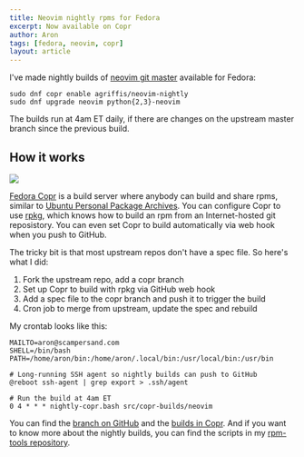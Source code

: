```yaml
---
title: Neovim nightly rpms for Fedora
excerpt: Now available on Copr
author: Aron
tags: [fedora, neovim, copr]
layout: article
---
```


I've made nightly builds of [neovim git
master](https://github.com/neovim/neovim) available for Fedora:

    sudo dnf copr enable agriffis/neovim-nightly
    sudo dnf upgrade neovim python{2,3}-neovim

The builds run at 4am ET daily, if there are changes on the upstream master
branch since the previous build.

## How it works

<div class="post-image">
    <a title="Fedora Copr agriffis/neovim-nightly packages" href="https://copr.fedorainfracloud.org/coprs/agriffis/neovim-nightly/packages/">
        <img sizes="(min-width: 36em) 28em, 100vw"
            src="/img/575/neovim-nightly-packages.png"
            srcset="/img/1440/neovim-nightly-packages.png 1440w,
                    /img/1150/neovim-nightly-packages.png 1080w,
                    /img/1080/neovim-nightly-packages.png 1150w,
                    /img/720/neovim-nightly-packages.png 720w,
                    /img/575/neovim-nightly-packages.png 575w">
    </a>
</div>

[Fedora Copr](https://copr.fedorainfracloud.org/) is a build server where
anybody can build and share rpms, similar to [Ubuntu Personal Package
Archives](https://launchpad.net/ubuntu/+ppas). You can configure Copr to
use [rpkg](https://pagure.io/rpkg-util), which knows how to build an rpm
from an Internet-hosted git reposistory. You can even set Copr to build
automatically via web hook when you push to GitHub.

The tricky bit is that most upstream repos don't have a spec file. So
here's what I did:

1. Fork the upstream repo, add a copr branch
2. Set up Copr to build with rpkg via GitHub web hook
3. Add a spec file to the copr branch and push it to trigger the build
4. Cron job to merge from upstream, update the spec and rebuild

My crontab looks like this:

    MAILTO=aron@scampersand.com
    SHELL=/bin/bash
    PATH=/home/aron/bin:/home/aron/.local/bin:/usr/local/bin:/usr/bin

    # Long-running SSH agent so nightly builds can push to GitHub
    @reboot ssh-agent | grep export > .ssh/agent

    # Run the build at 4am ET
    0 4 * * * nightly-copr.bash src/copr-builds/neovim

You can find the [branch on GitHub](https://github.com/agriffis/neovim) and
the [builds in
Copr](https://copr.fedorainfracloud.org/coprs/agriffis/neovim-nightly/).
And if you want to know more about the nightly builds, you can find the
scripts in my [rpm-tools
repository](https://github.com/agriffis/rpm-tools).
